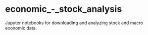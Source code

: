# economic_-_stock_analysis
Jupyter notebooks for downloading and analyzing stock and macro economic data.
